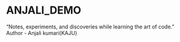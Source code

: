 # ANJALI_DEMO
“Notes, experiments, and discoveries while learning the art of code.”
<br>
Author - Anjali kumari(KAJU)

